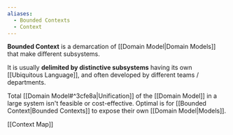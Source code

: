 ```yaml
---
aliases:
  - Bounded Contexts
  - Context
---
```

**Bounded Context** is a demarcation of [[Domain Model|Domain Models]] that make different subsystems.

It is usually **delimited by distinctive subsystems** having its own [[Ubiquitous Language]], and often developed by different teams / departments.

Total [[Domain Model#^3cfe8a|Unification]] of the [[Domain Model]] in a large system isn't feasible or cost-effective. Optimal is for [[Bounded Context|Bounded Contexts]] to expose their own [[Domain Model|Models]].

[[Context Map]]
